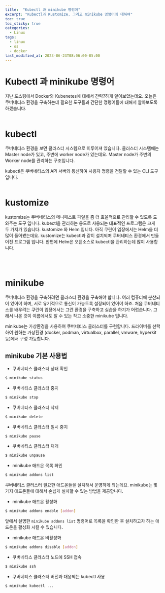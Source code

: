 ```yaml
---
title:  "Kubectl 과 minikube 명령어"
excerpt: "Kubectl과 Kustomize, 그리고 minikube 명령어에 대하여"
toc: true
toc_sticky: true
categories:
  - Linux
tags:
  - linux
  - os
  - docker
last_modified_at: 2023-06-23T08:06:00-05:00
---
```



# Kubectl 과 minikube 명령어

지난 포스팅에서 Docker와 Kubenetes에 대해서 간략?하게 알아보았는데요. 오늘은 쿠버네티스 환경을 구축하는데 필요한 도구들과 간단한 명령어들에 대해서 알아보도록 하겠습니다. 
<br><br>


# kubectl

쿠버네티스 환경을 보면 클러스터 시스템으로 이루어져 있습니다. 클러스터 시스템에는 Master node가 있고, 주변에 worker node가 있는데요. Master node가 주변의 Worker node를 관리하는 구조입니다. 

kubectl은 쿠버네티스의 API 서버와 통신하여 사용자 명령을 전달할 수 있는 CLI 도구 입니다. 
<br><br>

# kustomize

kustomize는 쿠버네티스의 메니페스트 파일을 좀 더 효율적으로 관리할 수 있도록 도와주는 도구 입니다. kubectl을 관리하는 용도로 사용되는 대표적인 프로그램은 크게 두 가지가 있습니다. kustomize 와 Helm 입니다. 아직 쿠린이 입장에서는 Helm을 더 많이 들어봤는데요. kustomize는 kubectl과 같이 설치되며 쿠버네티스 환경에서 만들어진 프로그램 입니다. 반면에 Helm은 오픈소스로 kubectl을 관리하는데 많이 사용합니다.
  
    
      
  
  
  
<br><br>

# minikube

쿠버네티스 환경을 구축하려면 클러스터 환경을 구축해야 합니다. 여러 컴퓨터에 분산되어 있어야 하며, 서로 유기적으로 통신이 가능토록 설정되어 있어야 하죠. 처음 쿠버네티스를 배우려는 쿠린이 입장에서는 그런 환경을 구축하고 실습을 하기가 어렵습니다. 그래서 나온 것이 이름에서도 알 수 있는 작고 소중한 minikube 입니다. 

minikube는 가상환경을 사용하여 쿠버네티스 클러스터를 구현합니다. 드라이버를 선택하여 원하는 가상환경 (docker, podman, virtualbox, parallel, vmware, hyperkit 등)에서 구성 가능합니다. 

## minikube 기본 사용법

- 쿠버네티스 클러스터 상태 확인

```bash
$ minikube status
```

- 쿠버네티스 클러스터 중지

```bash
$ minikube stop
```

- 쿠버네티스 클러스터 삭제

```bash
$ minikube delete
```

- 쿠버네티스 클러스터 일시 중지

```bash
$ minikube pause
```

- 쿠버네티스 클러스터 재개

```bash
$ minikube unpause
```

- minikube 애드온 목록 화인

```bash
$ minikube addons list
```

쿠버네티스 클러스터 필요한 애드온들을 설치해서 운영하게 되는데요. minikube는 몇 가지 애드온들에 대해서 손쉽게 설치할 수 있는 방법을 제공합니다. 

- minikube 애드온 활성화

```bash
$ minikube addons enable [addon]
```

앞에서 설명한 `minikube addons list` 명령어로 목록을 확인한 후 설치하고자 하는 애드온을 활성화 시킬 수 있습니다. 

- minikube 애드온 비활성화

```bash
$ minikube addons disable [addon]
```

- 쿠버네티스 클러스터 노드에 SSH 접속

```bash
$ minikube ssh
```

- 쿠버네티스 클러스터 버전과 대응되는 kubectl 사용

```bash
$ minikube kubectl ... 
```